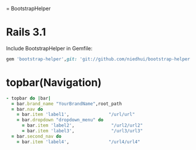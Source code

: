 = BootstrapHelper

# Rails 3.1
Include BootstrapHelper in Gemfile:

``` ruby
gem 'bootstrap-helper',git: 'git://github.com/niedhui/bootstrap-helper.git'
```

# topbar(Navigation)
``` ruby
- topbar do |bar|
  = bar.brand_name "YourBrandName",root_path
  = bar.nav do
    = bar.item 'label1',               "/url/url"
    = bar.dropdown "dropdown_menu" do
      = bar.item 'label2',              "/url2/url2"
      = bar.item 'label3',              "/url3/url3"
  = bar.second_nav do     
    = bar.item 'label4',               "/url4/url4"
```